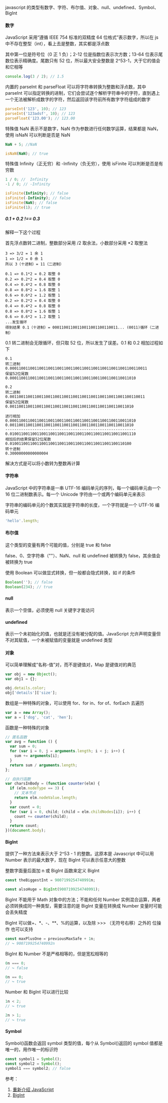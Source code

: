 javascript 的类型有数字、字符、布尔值、对象、null、undefined、Symbol、BigInt

#### 数字

JavaScript 采用“遵循 IEEE 754 标准的双精度 64 位格式”表示数字，所以在 js 中不存在整型（int），看上去是整数，其实都是浮点数

其中第一位是符号位（0 正 1 负）；2-12 位是指数位表示次方数；13-64 位表示尾数位表示精确度。尾数只有 52 位，所以最大安全整数是 2^53-1，大于它的值会和它相等

```js
console.log(3 / 2); // 1.5
```

内置的 parseInt 和 parseFloat 可以将字符串转换为整数和浮点数，其中 parseInt 可以指定转换的进制，它们会尝试逐个解析字符串中的字符，直到遇上一个无法被解析成数字的字符，然后返回该字符前所有数字字符组成的数字

```js
parseInt('123', 10); // 123
parseInt('123adsf', 10); // 123
parseFloat('123.00'); // 123.00
```

特殊值 NaN 表示不是数字，NaN 作为参数进行任何数学运算，结果都是 NaN，使用 isNaN 可以判断是否是 NaN

```js
NaN + 5; //NaN

isNaN(NaN); // true
```

特殊值 Infinity（正无穷）和 -Infinity（负无穷），使用 isFinite 可以判断是否是有穷数

```js
1 / 0; //  Infinity
-1 / 0; // -Infinity

isFinite(Infinity); // false
isFinite(-Infinity); // false
isFinite(NaN); // false
isFinite(1); // true
```

##### 0.1 + 0.2 !== 0.3

解释一下这个过程

首先浮点数转二进制，整数部分采用 /2 取余法，小数部分采用 \*2 取整法

```
3 => 3/2 = 1 余 1
1 => 1/2 = 0 余 1
所以 3（十进制）= 11（二进制）

0.1 => 0.1*2 = 0.2 取整 0
0.2 => 0.2*2 = 0.4 取整 0
0.4 => 0.4*2 = 0.8 取整 0
0.8 => 0.8*2 = 1.6 取整 1
0.6 => 0.6*2 = 1.2 取整 1
0.2 => 0.2*2 = 0.4 取整 0
0.4 => 0.4*2 = 0.8 取整 0
0.8 => 0.8*2 = 1.6 取整 1
0.6 => 0.6*2 = 1.2 取整 1
...发生循环
得到结果 0.1（十进制）= 00011001100110011001100110011... (0011)循环（二进制）
```

0.1 转二进制会无限循环，但只取 52 位，所以发生了误差。0.1 和 0.2 相加过程如下

```
0.1
转二进制
0.0001100110011001100110011001100110011001100110011001100110011
保留52位尾数
0.00011001100110011001100110011001100110011001100110011010

0.2
转二进制
0.001100110011001100110011001100110011001100110011001100110011
保留52位尾数
0.0011001100110011001100110011001100110011001100110011010

进行相加
0.00011001100110011001100110011001100110011001100110011010
0.0011001100110011001100110011001100110011001100110011010
----------------------------------------------------------
0.01001100110011001100110011001100110011001100110011001110
相加后的结果保留52位尾数
0.010011001100110011001100110011001100110011001100110100
转十进制
0.30000000000000004
```

解决方式是可以将小数转为整数再计算

#### 字符串

JavaScript 中的字符串是一串 UTF-16 编码单元的序列，每一个编码单元由一个 16 位二进制数表示。每一个 Unicode 字符由一个或两个编码单元来表示

字符串的编码单元的个数其实就是字符串的长度，一个字符就是一个 UTF-16 编码单元

```js
'hello'.length;
```

#### 布尔值

这个类型的变量有两个可能的值，分别是 true 和 false

false、0、空字符串（""）、NaN、null 和 undefined 被转换为 false，其余值会被转换为 true

使用 Boolean 可以做显式转换，但一般都会隐式转换，如 if 的条件

```js
Boolean(''); // false
Boolean(234); // true
```

#### null

表示一个空值，必须使用 null 关键字才能访问

#### undefined

表示一个未初始化的值，也就是还没有被分配的值。JavaScript 允许声明变量但不对其赋值，一个未被赋值的变量就是 undefined 类型

#### 对象

可以简单理解成“名称-值”对，而不是键值对，Map 是键值对的典范

```js
var obj = new Object();
var obj1 = {};

obj.details.color;
obj['details']['size'];
```

数组是一种特殊的对象，可以使用 for、for in、for of、forEach 去遍历

```js
var a = new Array();
var a = ['dog', 'cat', 'hen'];
```

函数是一种特殊的对象

```js
// 匿名函数
var avg = function () {
  var sum = 0;
  for (var i = 0, j = arguments.length; i < j; i++) {
    sum += arguments[i];
  }
  return sum / arguments.length;
};

// 自执行函数
var charsInBody = (function counter(elm) {
  if (elm.nodeType == 3) {
    // 文本节点
    return elm.nodeValue.length;
  }
  var count = 0;
  for (var i = 0, child; (child = elm.childNodes[i]); i++) {
    count += counter(child);
  }
  return count;
})(document.body);
```

#### BigInt

提供了一种方法来表示大于 2^53 - 1 的整数。这原本是 Javascript 中可以用 Number 表示的最大数字，现在 BigInt 可以表示任意大的整数

整数字面量后面加 n 或 BigInt 函数来定义 BigInt

```js
const theBiggestInt = 9007199254740991n;

const alsoHuge = BigInt(9007199254740991);
```

BigInt 不能用于 Math 对象中的方法；不能和任何 Number 实例混合运算，两者必须转换成同一种类型，需要注意的是 BigInt 变量在转换成 Number 变量时可能会丢失精度

BigInt 可以做+、\*、-、\*\*、%的运算，以及除 >>> （无符号右移）之外的 位操作 也可以支持

```js
const maxPlusOne = previousMaxSafe + 1n;
// ↪ 9007199254740992n
```

BigInt 和 Number 不是严格相等的，但是宽松相等的

```js
0n === 0;
// ↪ false

0n == 0;
// ↪ true
```

Number 和 BigInt 可以进行比较

```js
1n < 2;
// ↪ true

2n > 1;
// ↪ true
```

#### Symbol

Symbol()函数会返回 symbol 类型的值，每个从 Symbol()返回的 symbol 值都是唯一的，用作唯一的标识符

```js
const symbol1 = Symbol();
const symbol2 = Symbol();
symbol1 === symbol2; // false
```

参考：

1. [重新介绍 JavaScript](https://developer.mozilla.org/zh-CN/docs/Web/JavaScript/A_re-introduction_to_JavaScript)
2. [BigInt](https://developer.mozilla.org/zh-CN/docs/Web/JavaScript/Reference/Global_Objects/BigInt)
